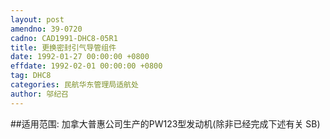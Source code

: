 ```yaml
---
layout: post
amendno: 39-0720
cadno: CAD1991-DHC8-05R1
title: 更换密封引气导管组件
date: 1992-01-27 00:00:00 +0800
effdate: 1992-02-01 00:00:00 +0800
tag: DHC8
categories: 民航华东管理局适航处
author: 邬纪召
---
```


##适用范围:
加拿大普惠公司生产的PW123型发动机(除非已经完成下述有关 SB)


